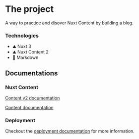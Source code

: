 # The project

A way to practice and disover Nuxt Content by building a blog.

### Technologies

- ⛰️ Nuxt 3
- ⛰️ Nuxt Content 2
- 📝 Markdown

## Documentations

### Nuxt Content

[Content v2 documentation](https://content-v2.nuxtjs.org/)

[Content documentation](https://content.nuxtjs.org/)

### Deployment

Checkout the [deployment documentation](https://v3.nuxtjs.org/docs/deployment) for more information.
